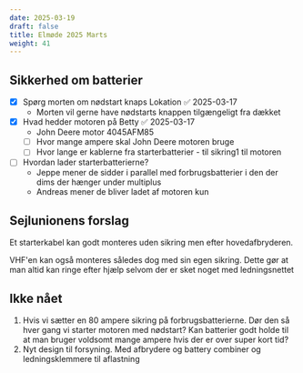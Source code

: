 ```yaml
---
date: 2025-03-19
draft: false
title: Elmøde 2025 Marts
weight: 41
---
```

## Sikkerhed om batterier

- [x] Spørg morten om nødstart knaps Lokation ✅ 2025-03-17
  - Morten vil gerne have nødstarts knappen tilgængeligt fra dækket
- [x] Hvad hedder motoren på Betty ✅ 2025-03-17
  - John Deere motor 4045AFM85
  - [ ] Hvor mange ampere skal John Deere motoren bruge
  - [ ] Hvor lange er kablerne fra starterbatterier - til sikring1 til motoren
- [ ] Hvordan lader starterbatterierne?
  - Jeppe mener de sidder i parallel med forbrugsbatterier i den der dims der hænger under multiplus
  - Andreas mener de bliver ladet af motoren kun

## Sejlunionens forslag

Et starterkabel kan godt monteres uden sikring men efter hovedafbryderen.

VHF'en kan også monteres således dog med sin egen sikring. Dette gør at man altid kan ringe efter hjælp selvom der er sket noget med ledningsnettet

## Ikke nået

1) Hvis vi sætter en 80 ampere sikring på forbrugsbatterierne. Dør den så hver gang vi starter motoren med nødstart? Kan batterier godt holde til at man bruger voldsomt mange ampere hvis der er over super kort tid?
2) Nyt design til forsyning. Med afbrydere og battery combiner og ledningsklemmere til aflastning

